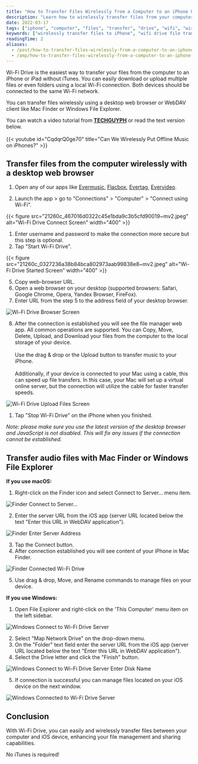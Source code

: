 ```yaml
---
title: "How to Transfer Files Wirelessly from a Computer to an iPhone Using WiFi-Drive"
description: "Learn how to wirelessly transfer files from your computer to an iPhone or iPad using Wi-Fi Drive. No iTunes required, works with Mac, Windows, and all browsers."
date: 2022-03-17
tags: ["iphone", "computer", "files", "transfer", "drive", "wifi", "wirelessly", "ipad"]
keywords: ["wirelessly transfer files to iPhone", "wifi drive file transfer", "file sharing iPhone computer", "webdav iPhone Mac", "no itunes file transfer", "mac finder file transfer", "windows file explorer iphone", "evermusic wifi drive"]
readingTime: 2
aliases:
  - /post/how-to-transfer-files-wirelessly-from-a-computer-to-an-iphone-using-wifi-drive/
  - /amp/how-to-transfer-files-wirelessly-from-a-computer-to-an-iphone-using-wifi-drive/
---
```


Wi-Fi Drive is the easiest way to transfer your files from the computer to an iPhone or iPad without iTunes. You can easily download or upload multiple files or even folders using a local Wi-Fi connection. Both devices should be connected to the same Wi-Fi network.

You can transfer files wirelessly using a desktop web browser or WebDAV client like Mac Finder or Windows File Explorer.

You can watch a video tutorial from [**TECHGUYPH**](https://www.youtube.com/channel/UCgpf09gGFE_c_3pPTtTpnzg) or read the text version below.
<br><br>
{{< youtube id="CqdqrQ0ge70" title="Can We Wirelessly Put Offline Music on iPhones?" >}}

## Transfer files from the computer wirelessly with a desktop web browser

1. Open any of our apps like [Evermusic](/products/evermusic), [Flacbox](/products/flacbox), [Evertag](/products/evertag), [Evervideo](/products/evervideo).

2. Launch the app > go to "Connections" > "Computer" > "Connect using Wi-Fi".
   
{{< figure src="21260c_467016d0322c45e1bda9c3b5cfd90019~mv2.jpeg" alt="Wi-Fi Drive Connect Screen" width="400" >}}

1. Enter username and password to make the connection more secure but this step is optional.
2. Tap "Start Wi-Fi Drive".

{{< figure src="21260c_0327236a38b84bca802973aab99838e8~mv2.jpeg" alt="Wi-Fi Drive Started Screen" width="400" >}}

5. Copy web-browser URL.
6. Open a web browser on your desktop (supported browsers: Safari, Google Chrome, Opera, Yandex Browser, FireFox).
7. Enter URL from the step 5 to the address field of your desktop browser.

![Wi-Fi Drive Browser Screen](21260c_7c7af1b6788a4fab9a6a866f1bbcc1b9~mv2.png)

8. After the connection is established you will see the file manager web app. All common operations are supported. You can Copy, Move, Delete, Upload, and Download your files from the computer to the local storage of your device.<br><br>Use the drag & drop or the Upload button to transfer music to your iPhone.<br><br>Additionally, if your device is connected to your Mac using a cable, this can speed up file transfers. In this case, your Mac will set up a virtual online server, but the connection will utilize the cable for faster transfer speeds.

![Wi-Fi Drive Upload Files Screen](21260c_8699b90283c540cda6052b2480f1b99c~mv2.png)

1. Tap "Stop Wi-Fi Drive" on the iPhone when you finished.

*Note: please make sure you use the latest version of the desktop browser and JavaScript is not disabled. This will fix any issues if the connection cannot be established.*

## Transfer audio files with Mac Finder or Windows File Explorer

**If you use macOS:**

1. Right-click on the Finder icon and select Connect to Server... menu item.

![Finder Connect to Server...](21260c_b8ba587ed13c44688127bfac0e733335~mv2.png)

2. Enter the server URL from the iOS app (server URL located below the text "Enter this URL in WebDAV application").

![Finder Enter Server Address](21260c_a50e06395c734fb290a209518782d8c0~mv2.png)

3. Tap the Connect button.
4. After connection established you will see content of your iPhone in Mac Finder.

![Finder Connected Wi-Fi Drive](21260c_e388c17010904e7c9d124803d44799a9~mv2.png)

5. Use drag & drop, Move, and Rename commands to manage files on your device.

**If you use Windows:**

1. Open File Explorer and right-click on the 'This Computer' menu item on the left sidebar.

![Windows Connect to Wi-Fi Drive Server](21260c_bb1eda9e49fa4f678f444299eaa20d94~mv2.png)

2. Select "Map Network Drive" on the drop-down menu.
3. On the "Folder" text field enter the server URL from the iOS app (server URL located below the text "Enter this URL in WebDAV application").
4. Select the Drive letter and click the "Finish" button.

![Windows Connect to Wi-Fi Drive Server Enter Disk Name](21260c_e46eaf51c98e427abc4f1fad1969eee6~mv2.png)

5. If connection is successful you can manage files located on your iOS device on the next window.

![Windows Connected to Wi-Fi Drive Server](21260c_b413a15cf410434cbb53c8f3efa4d3cc~mv2.png)

## Conclusion

With Wi-Fi Drive, you can easily and wirelessly transfer files between your computer and iOS device, enhancing your file management and sharing capabilities.

No iTunes is required!